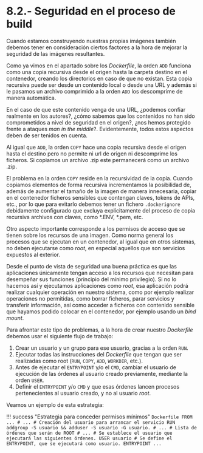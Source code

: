 # 8.2.- Seguridad en el proceso de build

Cuando estamos construyendo nuestras propias imágenes también debemos tener en consideración ciertos factores a la hora de mejorar la seguridad de las imágenes resultantes.

Como ya vimos en el apartado sobre los *Dockerfile*, la orden `ADD` funciona como una copia recursiva desde el origen hasta la carpeta destino en el contenedor, creando los directorios en caso de que no existan. Esta copia recursiva puede ser desde un contenido local o desde una URL y además si le pasamos un archivo comprimido a la orden `ADD` los descomprime de manera automática.  

En el caso de que este contenido venga de una URL, ¿podemos confiar realmente en los autores?, ¿cómo sabemos que los contenidos no han sido comprometidos a nivel de seguridad en el origen?, ¿nos hemos protegido frente a ataques *man in the middle*?. Evidentemente, todos estos aspectos deben de ser tenidos en cuenta.

Al igual que `ADD`, la orden `COPY` hace una copia recursiva desde el origen hasta el destino pero no permite ni url de origen ni descomprime los ficheros. Si copiamos un archivo .zip este permanecerá como un archivo .zip. 

El problema en la orden `COPY` reside en la recursividad de la copia. Cuando copiamos elementos de forma recursiva incrementamos la posibilidad de, además de aumentar el tamaño de la imagen de manera innecesaria, copiar en el contenedor ficheros sensibles que contengan claves, tokens de APIs, etc., por lo que para evitarlo debemos tener un fichero `.dockerignore` debidamente configurado que excluya explícitamente del proceso de copia recursiva archivos con claves, como *.ENV, *.pem, etc.

Otro aspecto importante corresponde a los permisos de acceso que se tienen sobre los recursos de una imagen. Como norma general los procesos que se ejecutan en un contenedor, al igual que en otros sistemas, no deben ejecutarse como *root*, en especial aquellos que son servicios expuestos al exterior.

Desde el punto de vista de seguridad una buena práctica es que las aplicaciones únicamente tengan acceso a los recursos que necesitan para desempeñar sus funciones (principio del mínimo privilegio). Si no lo  hacemos así y ejecutamos aplicaciones como *root*, esa aplicación podrá realizar cualquier operación en nuestro sistema, como por ejemplo realizar operaciones no permitidas, como borrar ficheros, parar servicios y transferir información, así como acceder a ficheros con contenido sensible que hayamos podido colocar en el contenedor, por ejemplo usando un *bind mount*.

Para afrontar este tipo de problemas, a la hora de crear nuestro *Dockerfile* debemos usar el siguiente flujo de trabajo:

1. Crear un usuario y un grupo para ese usuario, gracias a la orden `RUN`.
2. Ejecutar todas las instrucciones del *Dockerfile* que tengan que ser realizadas como root (`RUN`, `COPY`, `ADD`, `WORKDIR`, etc.).
3. Antes de ejecutar el `ENTRYPOINT` y/o el `CMD`, cambiar el usuario de ejecución de las órdenes al usuario creado previamente, mediante la orden `USER`.
4. Definir el `ENTRYPOINT` y/o `CMD` y que esas órdenes lancen procesos pertenecientes al usuario creado, y no al usuario *root*.

Veamos un ejemplo de esta estrategia:

!!! success "Estrategia para conceder permisos mínimos"
    ```Dockerfile
    FROM ...
    # ...
    # Creación del usuario para arrancar el servicio
    RUN addgroup -S usuario && adduser -S usuario -G usuario.
    # ...
    # Lista de órdenes que serán de ROOT
    # ...
    # Se establece el usuario que ejecutará las siguientes órdenes.
    USER usuario
    # Se define el ENTRYPOINT, que se ejecutará como usuario.
    ENTRYPOINT ...
    ```
